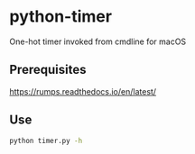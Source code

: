 # python-timer
One-hot timer invoked from cmdline for macOS

## Prerequisites

https://rumps.readthedocs.io/en/latest/

## Use

```bash
python timer.py -h 
```
